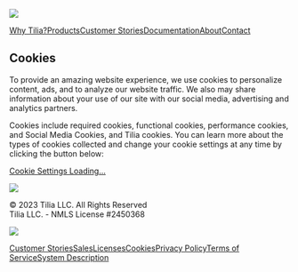 [![](https://assets-global.website-files.com/60a546cad5c4cc870d2468d5/65ab1d4bb088d42af8bc167f_tilia-blue.svg)](https://www.tilia.io/)

[Why Tilia?](https://www.tilia.io/why-tilia)[Products](https://www.tilia.io/products)[Customer Stories](https://www.tilia.io/customer-stories)[Documentation](https://www.tilia.io/docs/)[About](https://www.tilia.io/about)[Contact](https://www.tilia.io/contact-tilia)

Cookies
-------

To provide an amazing website experience, we use cookies to personalize content, ads, and to analyze our website traffic. We also may share information about your use of our site with our social media, advertising and analytics partners.  
  
Cookies include required cookies, functional cookies, performance cookies, and Social Media Cookies, and Tilia cookies. You can learn more about the types of cookies collected and change your cookie settings at any time by clicking the button below:  

[Cookie Settings Loading...](#)

![](https://assets-global.website-files.com/60a546cad5c4cc870d2468d5/65a9be214a91b4cafa71461d_tilia-logo-white-r.svg)

© 2023 Tilia LLC. All Rights Reserved  
Tilia LLC. - NMLS License #2450368

[![](https://assets-global.website-files.com/60a546cad5c4cc870d2468d5/63488086af8d0a21bd48cff7_Linkedin.png)](https://www.linkedin.com/company/tiliapay)

[Customer Stories](https://www.tilia.io/customer-stories)[Sales](https://www.tilia.io/contact-sales)[Licenses](https://www.tilia.io/licenses)[Cookies](https://www.tilia.io/cookies)[Privacy Policy](https://www.tilia.io/legal/privacy-policy)[Terms of Service](https://www.tilia.io/legal/terms-of-service)[System Description](https://www.tilia.io/docs/policies/system-description/)